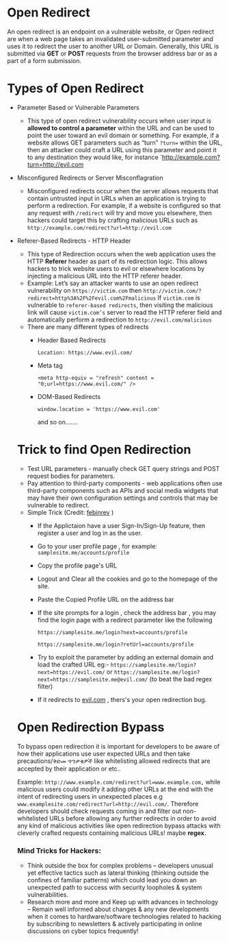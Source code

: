 # **Open Redirect**

An open redirect is an endpoint on a vulnerable website, or Open redirect are when a web page takes an invalidated user-submitted parameter and uses it to redirect the user to another URL or Domain. Generally, this URL is submitted via **GET** or **POST** requests from the browser address bar or as a part of a form submission.

# Types of Open Redirect

- Parameter Based or Vulnerable Parameters
    - This type of open redirect vulnerability occurs when user input is **allowed to control a parameter** within the URL and can be used to point the user toward an evil domain or something. For example, if a website allows GET parameters such as “turn” `?turn=` within the URL, then an attacker could craft a URL using this parameter and point it to any destination they would like, for instance `http://example.com?turn=http://evil.com
- Misconfigured Redirects or Server Misconflagration
    - Misconfigured redirects occur when the server allows requests that contain untrusted input in URLs when an application is trying to perform a redirection. For example, if a website is configured so that any request with `/redirect` will try and move you elsewhere, then hackers could target this by crafting malicious URLs such as `http://example.com/redirect?url=http://evil.com`
- Referer-Based Redirects - HTTP Header
    - This type of Redirection occurs when the web application uses the HTTP **Referer** header as part of its redirection logic. This allows hackers to trick website users to evil or elsewhere locations by injecting a malicious URL into the HTTP referer header.
    - Example: Let’s say an attacker wants to use an open redirect vulnerability on `https://victim.com` then `http://victim.com/?redirect=http%3A%2F%2Fevil.com%2Fmalicious` If `victim.com` is vulnerable to `referer-based redirects`, then visiting the malicious link will cause `victim.com’s` server to read the HTTP referer field and automatically perform a redirection to `http://evil.com/malicious`
    - There are many different types of redirects
        - Header Based Redirects
            
            `Location: https://www.evil.com/`
            
        - Meta tag
            
            `<meta http-equiv = "refresh" content = "0;url=https://www.evil.com/" />`
            
        - DOM-Based Redirects
            
            `window.location = 'https://www.evil.com'`
            
            and so on…….
            
    
    # T**rick to find Open Redirection**
    
    - Test URL parameters - manually check GET query strings and POST request bodies for parameters.
    - Pay attention to third-party components - web applications often use third-party components such as APIs and social media widgets that may have their own configuration settings and controls that may be vulnerable to redirect.
    - Simple Trick (Credit: [febinrev](https://twitter.com/febinrev) )
        - If the Applictaion have a user Sign-In/Sign-Up feature, then register a user and log in as the user.
        - Go to your user profile page , for example: `samplesite.me/accounts/profile`
        - Copy the profile page's URL
        - Logout and Clear all the cookies and go to the homepage of the site.
        - Paste the Copied Profile URL on the address bar
        - If the site prompts for a login , check the address bar , you may find the login page with a redirect parameter like the following
            
            `https://samplesite.me/login?next=accounts/profile`
            
            `https://samplesite.me/login?retUrl=accounts/profile`
            
        - Try to exploit the parameter by adding an external domain and load the crafted URL
        eg:- `https://samplesite.me/login?next=https://evil.com/` or `https://samplesite.me/login?next=https://samplesite.me@evil.com/` (to beat the bad regex filter)
        - If it redirects to [evil.com](http://evil.com/) , thers's your open redirection bug.
    
    # **Open Redirection Bypass**
    
    To bypass open redirection it is important for developers to be aware of how their applications use user expected URLs and then take precautions/ቅድመ ጥንቃቄዎች like whitelisting allowed redirects that are accepted by their application or etc.. 
    
    Example: `http://www.example.com/redirect?url=www.example.com,` while malicious users could modify it adding other URLs at the end with the intent of redirecting users in unexpected places e.g `www.examplesite.com/redirect?url=http://evil.com/`. Therefore developers should check requests coming in and filter out non-whitelisted URLs before allowing any further redirects in order to avoid any kind of malicious activities like open redirection bypass attacks with cleverly crafted requests containing malicious URLs! maybe **regex.**
    
    ### Mind Tricks for Hackers:
    
    - Think outside the box for complex problems – developers unusual yet effective tactics such as lateral thinking (thinking outside the confines of familiar patterns) which could lead you down an unexpected path to success with security loopholes & system vulnerabilities.
    - Research more and more and Keep up with advances in technology – Remain well informed about changes & any new developments when it comes to hardware/software technologies related to hacking by subscribing to newsletters & actively participating in online discussions on cyber topics frequently!
